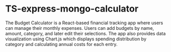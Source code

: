 # TS-express-mongo-calculator
The Budget Calculator is a React-based financial tracking app where users can manage their monthly expenses. Users can add budgets by name, amount, category, and later edit their selections. The app also provides data visualization using Chart.js which displays spending distribution by category and calculating annual costs for each entry.

